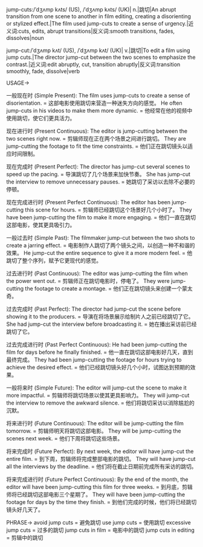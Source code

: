 jump-cuts:/ˈdʒʌmp kʌts/ (US), /ˈdʒʌmp kʌts/ (UK)| n.|跳切|An abrupt transition from one scene to another in film editing, creating a disorienting or stylized effect.|The film used jump-cuts to create a sense of urgency.|近义词:cuts, edits, abrupt transitions|反义词:smooth transitions, fades, dissolves|noun

jump-cut:/ˈdʒʌmp kʌt/ (US), /ˈdʒʌmp kʌt/ (UK)| v.|跳切|To edit a film using jump cuts.|The director jump-cut between the two scenes to emphasize the contrast.|近义词:edit abruptly, cut, transition abruptly|反义词:transition smoothly, fade, dissolve|verb


USAGE->

一般现在时 (Simple Present):
The film uses jump-cuts to create a sense of disorientation. = 这部电影使用跳切来营造一种迷失方向的感觉。
He often jump-cuts in his videos to make them more dynamic. = 他经常在他的视频中使用跳切，使它们更具活力。


现在进行时 (Present Continuous):
The editor is jump-cutting between the two scenes right now. = 剪辑师现在正在两个场景之间进行跳切。
They are jump-cutting the footage to fit the time constraints. = 他们正在跳切镜头以适应时间限制。


现在完成时 (Present Perfect):
The director has jump-cut several scenes to speed up the pacing. = 导演跳切了几个场景来加快节奏。
She has jump-cut the interview to remove unnecessary pauses. = 她跳切了采访以去除不必要的停顿。


现在完成进行时 (Present Perfect Continuous):
The editor has been jump-cutting this scene for hours. = 剪辑师已经跳切这个场景好几个小时了。
They have been jump-cutting the film to make it more engaging. = 他们一直在跳切这部电影，使其更具吸引力。


一般过去时 (Simple Past):
The filmmaker jump-cut between the two shots to create a jarring effect. = 电影制作人跳切了两个镜头之间，以创造一种不和谐的效果。
He jump-cut the entire sequence to give it a more modern feel. = 他跳切了整个序列，赋予它更现代的感觉。


过去进行时 (Past Continuous):
The editor was jump-cutting the film when the power went out. =  剪辑师正在跳切电影时，停电了。
They were jump-cutting the footage to create a montage. = 他们正在跳切镜头来创建一个蒙太奇。


过去完成时 (Past Perfect):
The director had jump-cut the scene before showing it to the producers. = 导演在将场景展示给制片人之前已经跳切了它。
She had jump-cut the interview before broadcasting it. = 她在播出采访前已经跳切了它。


过去完成进行时 (Past Perfect Continuous):
He had been jump-cutting the film for days before he finally finished. = 他一直在跳切这部电影好几天，直到最终完成。
They had been jump-cutting the footage for hours trying to achieve the desired effect. = 他们已经跳切镜头好几个小时，试图达到预期的效果。


一般将来时 (Simple Future):
The editor will jump-cut the scene to make it more impactful. = 剪辑师将跳切场景以使其更具影响力。
They will jump-cut the interview to remove the awkward silence. = 他们将跳切采访以消除尴尬的沉默。


将来进行时 (Future Continuous):
The editor will be jump-cutting the film tomorrow. =  剪辑师明天将跳切这部电影。
They will be jump-cutting the scenes next week. = 他们下周将跳切这些场景。


将来完成时 (Future Perfect):
By next week, the editor will have jump-cut the entire film. = 到下周，剪辑师将完成整部电影的跳切。
They will have jump-cut all the interviews by the deadline. = 他们将在截止日期前完成所有采访的跳切。


将来完成进行时 (Future Perfect Continuous):
By the end of the month, the editor will have been jump-cutting this film for three weeks. = 到月底，剪辑师将已经跳切这部电影三个星期了。
They will have been jump-cutting the footage for days by the time they finish. = 到他们完成的时候，他们将已经跳切镜头好几天了。


PHRASE->
avoid jump cuts = 避免跳切
use jump cuts = 使用跳切
excessive jump cuts = 过多的跳切
jump cuts in film = 电影中的跳切
jump cuts in editing = 剪辑中的跳切
